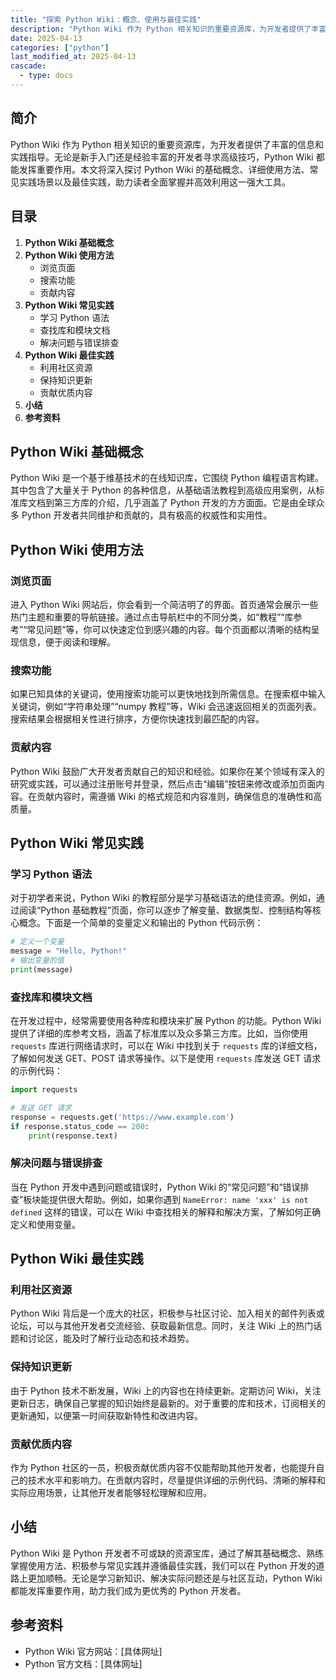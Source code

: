 ```yaml
---
title: "探索 Python Wiki：概念、使用与最佳实践"
description: "Python Wiki 作为 Python 相关知识的重要资源库，为开发者提供了丰富的信息和实践指导。无论是新手入门还是经验丰富的开发者寻求高级技巧，Python Wiki 都能发挥重要作用。本文将深入探讨 Python Wiki 的基础概念、详细使用方法、常见实践场景以及最佳实践，助力读者全面掌握并高效利用这一强大工具。"
date: 2025-04-13
categories: ["python"]
last_modified_at: 2025-04-13
cascade:
  - type: docs
---
```



## 简介
Python Wiki 作为 Python 相关知识的重要资源库，为开发者提供了丰富的信息和实践指导。无论是新手入门还是经验丰富的开发者寻求高级技巧，Python Wiki 都能发挥重要作用。本文将深入探讨 Python Wiki 的基础概念、详细使用方法、常见实践场景以及最佳实践，助力读者全面掌握并高效利用这一强大工具。

<!-- more -->
## 目录
1. **Python Wiki 基础概念**
2. **Python Wiki 使用方法**
    - 浏览页面
    - 搜索功能
    - 贡献内容
3. **Python Wiki 常见实践**
    - 学习 Python 语法
    - 查找库和模块文档
    - 解决问题与错误排查
4. **Python Wiki 最佳实践**
    - 利用社区资源
    - 保持知识更新
    - 贡献优质内容
5. **小结**
6. **参考资料**

## Python Wiki 基础概念
Python Wiki 是一个基于维基技术的在线知识库，它围绕 Python 编程语言构建。其中包含了大量关于 Python 的各种信息，从基础语法教程到高级应用案例，从标准库文档到第三方库的介绍，几乎涵盖了 Python 开发的方方面面。它是由全球众多 Python 开发者共同维护和贡献的，具有极高的权威性和实用性。

## Python Wiki 使用方法
### 浏览页面
进入 Python Wiki 网站后，你会看到一个简洁明了的界面。首页通常会展示一些热门主题和重要的导航链接。通过点击导航栏中的不同分类，如“教程”“库参考”“常见问题”等，你可以快速定位到感兴趣的内容。每个页面都以清晰的结构呈现信息，便于阅读和理解。

### 搜索功能
如果已知具体的关键词，使用搜索功能可以更快地找到所需信息。在搜索框中输入关键词，例如“字符串处理”“numpy 教程”等，Wiki 会迅速返回相关的页面列表。搜索结果会根据相关性进行排序，方便你快速找到最匹配的内容。

### 贡献内容
Python Wiki 鼓励广大开发者贡献自己的知识和经验。如果你在某个领域有深入的研究或实践，可以通过注册账号并登录，然后点击“编辑”按钮来修改或添加页面内容。在贡献内容时，需遵循 Wiki 的格式规范和内容准则，确保信息的准确性和高质量。

## Python Wiki 常见实践
### 学习 Python 语法
对于初学者来说，Python Wiki 的教程部分是学习基础语法的绝佳资源。例如，通过阅读“Python 基础教程”页面，你可以逐步了解变量、数据类型、控制结构等核心概念。下面是一个简单的变量定义和输出的 Python 代码示例：
```python
# 定义一个变量
message = "Hello, Python!"
# 输出变量的值
print(message)
```
### 查找库和模块文档
在开发过程中，经常需要使用各种库和模块来扩展 Python 的功能。Python Wiki 提供了详细的库参考文档，涵盖了标准库以及众多第三方库。比如，当你使用 `requests` 库进行网络请求时，可以在 Wiki 中找到关于 `requests` 库的详细文档，了解如何发送 GET、POST 请求等操作。以下是使用 `requests` 库发送 GET 请求的示例代码：
```python
import requests

# 发送 GET 请求
response = requests.get('https://www.example.com')
if response.status_code == 200:
    print(response.text)
```
### 解决问题与错误排查
当在 Python 开发中遇到问题或错误时，Python Wiki 的“常见问题”和“错误排查”板块能提供很大帮助。例如，如果你遇到 `NameError: name 'xxx' is not defined` 这样的错误，可以在 Wiki 中查找相关的解释和解决方案，了解如何正确定义和使用变量。

## Python Wiki 最佳实践
### 利用社区资源
Python Wiki 背后是一个庞大的社区，积极参与社区讨论、加入相关的邮件列表或论坛，可以与其他开发者交流经验、获取最新信息。同时，关注 Wiki 上的热门话题和讨论区，能及时了解行业动态和技术趋势。

### 保持知识更新
由于 Python 技术不断发展，Wiki 上的内容也在持续更新。定期访问 Wiki，关注更新日志，确保自己掌握的知识始终是最新的。对于重要的库和技术，订阅相关的更新通知，以便第一时间获取新特性和改进内容。

### 贡献优质内容
作为 Python 社区的一员，积极贡献优质内容不仅能帮助其他开发者，也能提升自己的技术水平和影响力。在贡献内容时，尽量提供详细的示例代码、清晰的解释和实际应用场景，让其他开发者能够轻松理解和应用。

## 小结
Python Wiki 是 Python 开发者不可或缺的资源宝库，通过了解其基础概念、熟练掌握使用方法、积极参与常见实践并遵循最佳实践，我们可以在 Python 开发的道路上更加顺畅。无论是学习新知识、解决实际问题还是与社区互动，Python Wiki 都能发挥重要作用，助力我们成为更优秀的 Python 开发者。

## 参考资料
- Python Wiki 官方网站：[具体网址]
- Python 官方文档：[具体网址] 
